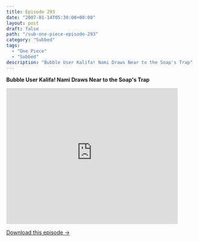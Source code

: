 ```yaml
---
title: Episode 293
date: "2007-01-14T05:30:00+00:00"
layout: post
draft: false
path: "/sub-one-piece-episode-293"
category: "Subbed"
tags:
  - "One Piece"
  - "Subbed"
description: "Bubble User Kalifa! Nami Draws Near to the Soap's Trap"
---
```


**Bubble User Kalifa! Nami Draws Near to the Soap's Trap**

<iframe width="640" height="360" src="https://www.rapidvideo.com/e/FXQHT3ACW2" frameborder="0" marginwidth=0 marginheight=0 scrolling=no allowfullscreen style="max-width:90%;"></iframe>

<a href="http://ouo.io/qs/eCodkFEQ?s=https://www.rapidvideo.com/d/FXQHT3ACW2" class="styled_a">Download this episode →</a>

